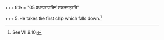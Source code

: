 +++
title = "05 प्रथमपरापातिनं शकलमाहरति"

+++
5. He takes the first chip which falls down.[^1]  

[^1]: See VII.9.10;
